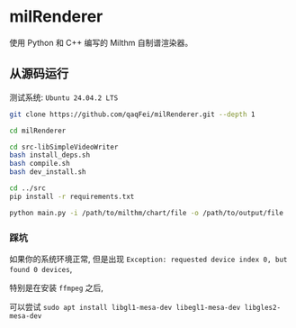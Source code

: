 # milRenderer

使用 Python 和 C++ 编写的 Milthm 自制谱渲染器。

## 从源码运行

测试系统: `Ubuntu 24.04.2 LTS`

```bash
git clone https://github.com/qaqFei/milRenderer.git --depth 1

cd milRenderer

cd src-libSimpleVideoWriter
bash install_deps.sh
bash compile.sh
bash dev_install.sh

cd ../src
pip install -r requirements.txt

python main.py -i /path/to/milthm/chart/file -o /path/to/output/file
```

### 踩坑

如果你的系统环境正常, 但是出现 `Exception: requested device index 0, but found 0 devices`,

特别是在安装 `ffmpeg` 之后,

可以尝试 `sudo apt install libgl1-mesa-dev libegl1-mesa-dev libgles2-mesa-dev`

